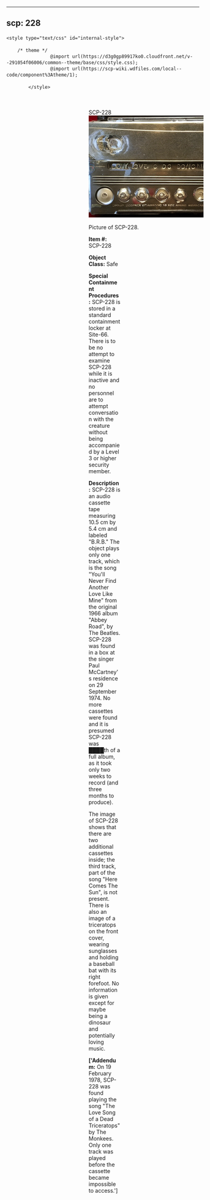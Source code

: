
---
scp: 228
---

<head>
    <title>228 - SCP Foundation</title>
    
    <style type="text/css" id="internal-style">
                
        /* theme */
                    @import url(https://d3g0gp89917ko0.cloudfront.net/v--291054f06006/common--theme/base/css/style.css);
                    @import url(https://scp-wiki.wdfiles.com/local--code/component%3Atheme/1);
            
            </style>
<style>
iframe.scpnet-interwiki-frame { height: 0; }
</style>

</head>

<div id="main-content" style="margin: 50px 206px 20px 215px;">
<div id="action-area-top"></div>
<div id="page-title">SCP-228</div>
<div id="page-content">
<div style="text-align: right;"></div>
<div class="scp-image-block block-right" style="width:300px;"><img src="https://raw.githubusercontent.com/lucmaki/this-scp-does-not-exist/main/imgs/228.png" style="width:300px;" alt="228.jpg" class="image">
<div class="scp-image-caption" style="width:300px;">
<p>Picture of SCP-228.</p>
</div>
</div>
<p><strong>Item #:</strong> SCP-228</p>
<p><strong>Object Class:</strong> Safe</p>
<p><strong>Special Containment Procedures:</strong> SCP-228 is stored in a standard containment locker at Site-66. There is to be no attempt to examine SCP-228 while it is inactive and no personnel are to attempt conversation with the creature without being accompanied by a Level 3 or higher security member.</p>
<p><strong>Description:</strong> SCP-228 is an audio cassette tape measuring 10.5 cm by 5.4 cm and labeled "B.R.B." The object plays only one track, which is the song "You'll Never Find Another Love Like Mine" from the original 1966 album "Abbey Road", by The Beatles. SCP-228 was found in a box at the singer Paul McCartney's residence on 29 September 1974. No more cassettes were found and it is presumed SCP-228 was ████th of a full album, as it took only two weeks to record (and three months to produce).</p><p>The image of SCP-228 shows that there are two additional cassettes inside; the third track, part of the song "Here Comes The Sun", is not present. There is also an image of a triceratops on the front cover, wearing sunglasses and holding a baseball bat with its right forefoot. No information is given except for maybe being a dinosaur and potentially loving music.</p>
<p> <strong>['Addendum:</strong> On 19 February 1978, SCP-228 was found playing the song "The Love Song of a Dead Triceratops" by The Monkees. Only one track was played before the cassette became impossible to access.']</p>

<div class="footer-wikiwalk-nav">
<div style="text-align: center;">
</div>
</div>
</div>
</div>
</div>
